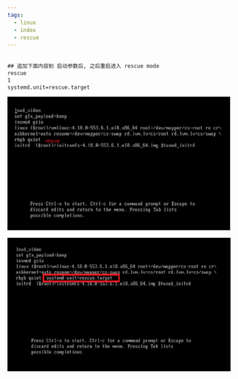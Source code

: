 ```yaml
---
tags:
  - linux
  - index
  - rescue
---
```


```shell

## 追加下面内容到 启动参数后, 之后重启进入 rescue mode
rescue
1
systemd.unit=rescue.target
```

![](./images/1-rescue.png)

![](./images/2-rescue.png)



